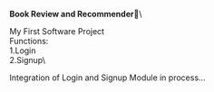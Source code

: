 **Book Review and Recommender**:book:\

My First Software Project\
Functions:\
1.Login\
2.Signup\\

Integration of Login and Signup Module in process...